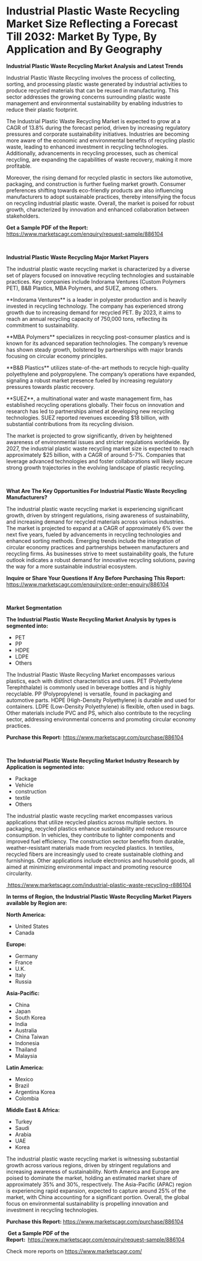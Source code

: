 <p><h1>Industrial Plastic Waste Recycling Market Size Reflecting a Forecast Till 2032: Market By Type, By Application and By Geography</h1></p><p><strong>Industrial Plastic Waste Recycling Market Analysis and Latest Trends</strong></p>
<p><p>Industrial Plastic Waste Recycling involves the process of collecting, sorting, and processing plastic waste generated by industrial activities to produce recycled materials that can be reused in manufacturing. This sector addresses the growing concerns surrounding plastic waste management and environmental sustainability by enabling industries to reduce their plastic footprint.</p><p>The Industrial Plastic Waste Recycling Market is expected to grow at a CAGR of 13.8% during the forecast period, driven by increasing regulatory pressures and corporate sustainability initiatives. Industries are becoming more aware of the economic and environmental benefits of recycling plastic waste, leading to enhanced investment in recycling technologies. Additionally, advancements in recycling processes, such as chemical recycling, are expanding the capabilities of waste recovery, making it more profitable.</p><p>Moreover, the rising demand for recycled plastic in sectors like automotive, packaging, and construction is further fueling market growth. Consumer preferences shifting towards eco-friendly products are also influencing manufacturers to adopt sustainable practices, thereby intensifying the focus on recycling industrial plastic waste. Overall, the market is poised for robust growth, characterized by innovation and enhanced collaboration between stakeholders.</p></p>
<p><strong>Get a Sample PDF of the Report:&nbsp;</strong> <a href="https://www.marketscagr.com/enquiry/request-sample/886104?utm_campaign=1999&utm_medium=2&utm_source=Github&utm_content=ia&utm_term=30012025&utm_id=industrial-plastic-waste-recycling">https://www.marketscagr.com/enquiry/request-sample/886104</a></p>
<p>&nbsp;</p>
<p><strong>Industrial Plastic Waste Recycling Major Market Players</strong></p>
<p><p>The industrial plastic waste recycling market is characterized by a diverse set of players focused on innovative recycling technologies and sustainable practices. Key companies include Indorama Ventures (Custom Polymers PET), B&B Plastics, MBA Polymers, and SUEZ, among others.</p><p>**Indorama Ventures** is a leader in polyester production and is heavily invested in recycling technology. The company has experienced strong growth due to increasing demand for recycled PET. By 2023, it aims to reach an annual recycling capacity of 750,000 tons, reflecting its commitment to sustainability.</p><p>**MBA Polymers** specializes in recycling post-consumer plastics and is known for its advanced separation technologies. The company’s revenue has shown steady growth, bolstered by partnerships with major brands focusing on circular economy principles.</p><p>**B&B Plastics** utilizes state-of-the-art methods to recycle high-quality polyethylene and polypropylene. The company’s operations have expanded, signaling a robust market presence fueled by increasing regulatory pressures towards plastic recovery.</p><p>**SUEZ**, a multinational water and waste management firm, has established recycling operations globally. Their focus on innovation and research has led to partnerships aimed at developing new recycling technologies. SUEZ reported revenues exceeding $18 billion, with substantial contributions from its recycling division.</p><p>The market is projected to grow significantly, driven by heightened awareness of environmental issues and stricter regulations worldwide. By 2027, the industrial plastic waste recycling market size is expected to reach approximately $25 billion, with a CAGR of around 5-7%. Companies that leverage advanced technologies and foster collaborations will likely secure strong growth trajectories in the evolving landscape of plastic recycling.</p></p>
<p>&nbsp;</p>
<p><strong>What Are The Key Opportunities For Industrial Plastic Waste Recycling Manufacturers?</strong></p>
<p><p>The industrial plastic waste recycling market is experiencing significant growth, driven by stringent regulations, rising awareness of sustainability, and increasing demand for recycled materials across various industries. The market is projected to expand at a CAGR of approximately 6% over the next five years, fueled by advancements in recycling technologies and enhanced sorting methods. Emerging trends include the integration of circular economy practices and partnerships between manufacturers and recycling firms. As businesses strive to meet sustainability goals, the future outlook indicates a robust demand for innovative recycling solutions, paving the way for a more sustainable industrial ecosystem.</p></p>
<p><strong>Inquire or Share Your Questions If Any Before Purchasing This Report:</strong> <a href="https://www.marketscagr.com/enquiry/pre-order-enquiry/886104?utm_campaign=1999&utm_medium=2&utm_source=Github&utm_content=ia&utm_term=30012025&utm_id=industrial-plastic-waste-recycling">https://www.marketscagr.com/enquiry/pre-order-enquiry/886104</a></p>
<p>&nbsp;</p>
<p><strong>Market Segmentation</strong></p>
<p><strong>The Industrial Plastic Waste Recycling Market Analysis by types is segmented into:</strong></p>
<p><ul><li>PET</li><li>PP</li><li>HDPE</li><li>LDPE</li><li>Others</li></ul></p>
<p><p>The Industrial Plastic Waste Recycling Market encompasses various plastics, each with distinct characteristics and uses. PET (Polyethylene Terephthalate) is commonly used in beverage bottles and is highly recyclable. PP (Polypropylene) is versatile, found in packaging and automotive parts. HDPE (High-Density Polyethylene) is durable and used for containers. LDPE (Low-Density Polyethylene) is flexible, often used in bags. Other materials include PVC and PS, which also contribute to the recycling sector, addressing environmental concerns and promoting circular economy practices.</p></p>
<p><strong>Purchase this Report:&nbsp;</strong><a href="https://www.marketscagr.com/purchase/886104?utm_campaign=1999&utm_medium=2&utm_source=Github&utm_content=ia&utm_term=30012025&utm_id=industrial-plastic-waste-recycling">https://www.marketscagr.com/purchase/886104</a></p>
<p>&nbsp;</p>
<p><strong>The Industrial Plastic Waste Recycling Market Industry Research by Application is segmented into:</strong></p>
<p><ul><li>Package</li><li>Vehicle</li><li>construction</li><li>textile</li><li>Others</li></ul></p>
<p><p>The industrial plastic waste recycling market encompasses various applications that utilize recycled plastics across multiple sectors. In packaging, recycled plastics enhance sustainability and reduce resource consumption. In vehicles, they contribute to lighter components and improved fuel efficiency. The construction sector benefits from durable, weather-resistant materials made from recycled plastics. In textiles, recycled fibers are increasingly used to create sustainable clothing and furnishings. Other applications include electronics and household goods, all aimed at minimizing environmental impact and promoting resource circularity.</p></p>
<p><a href="https://www.marketscagr.com/industrial-plastic-waste-recycling-r886104?utm_campaign=1999&utm_medium=2&utm_source=Github&utm_content=ia&utm_term=30012025&utm_id=industrial-plastic-waste-recycling">&nbsp;https://www.marketscagr.com/industrial-plastic-waste-recycling-r886104</a></p>
<p><strong>In terms of Region, the Industrial Plastic Waste Recycling Market Players available by Region are:</strong></p>
<p>
    <p> <strong> North America: </strong>
        <ul>
            <li>United States</li>
            <li>Canada</li>
        </ul>
        </p> 
    <p> <strong> Europe: </strong>
        <ul>
            <li>Germany</li>
            <li>France</li>
            <li>U.K.</li>
            <li>Italy</li>
            <li>Russia</li>
        </ul>
        </p> 
    <p> <strong> Asia-Pacific: </strong>
        <ul>
            <li>China</li>
            <li>Japan</li>
            <li>South Korea</li>
            <li>India</li>
            <li>Australia</li>
            <li>China Taiwan</li>
            <li>Indonesia</li>
            <li>Thailand</li>
            <li>Malaysia</li>
        </ul>
        </p> 
    <p> <strong> Latin America: </strong>
        <ul>
            <li>Mexico</li>
            <li>Brazil</li>
            <li>Argentina Korea</li>
            <li>Colombia</li>
        </ul>
        </p> 
    <p> <strong> Middle East & Africa: </strong>
        <ul>
            <li>Turkey</li>
            <li>Saudi</li>
            <li>Arabia</li>
            <li>UAE</li>
            <li>Korea</li>
        </ul>
    </p>
    </p>
<p><p>The industrial plastic waste recycling market is witnessing substantial growth across various regions, driven by stringent regulations and increasing awareness of sustainability. North America and Europe are poised to dominate the market, holding an estimated market share of approximately 35% and 30%, respectively. The Asia-Pacific (APAC) region is experiencing rapid expansion, expected to capture around 25% of the market, with China accounting for a significant portion. Overall, the global focus on environmental sustainability is propelling innovation and investment in recycling technologies.</p></p>
<p><strong>Purchase this Report: </strong><a href="https://www.marketscagr.com/purchase/886104?utm_campaign=1999&utm_medium=2&utm_source=Github&utm_content=ia&utm_term=30012025&utm_id=industrial-plastic-waste-recycling">https://www.marketscagr.com/purchase/886104</a></p>
<p>&nbsp;<strong>Get a Sample PDF of the Report:&nbsp;&nbsp;</strong><a href="https://www.marketscagr.com/enquiry/request-sample/886104?utm_campaign=1999&utm_medium=2&utm_source=Github&utm_content=ia&utm_term=30012025&utm_id=industrial-plastic-waste-recycling">https://www.marketscagr.com/enquiry/request-sample/886104</a></p>
<p><strong></strong></p>
<p>Check more reports on <a href="https://www.marketscagr.com/?utm_campaign=1999&utm_medium=2&utm_source=Github&utm_content=ia&utm_term=30012025&utm_id=industrial-plastic-waste-recycling">https://www.marketscagr.com/</a></p>